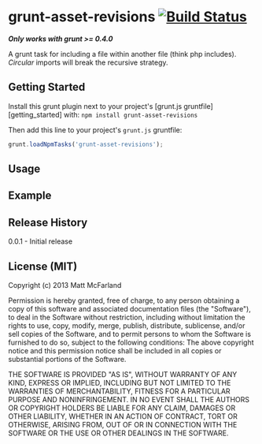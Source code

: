 # grunt-asset-revisions [![Build Status](https://travis-ci.org/vanetix/grunt-asset-revisions.png)](https://travis-ci.org/vanetix/grunt-asset-revisions)
***Only works with grunt >= 0.4.0***

A grunt task for including a file within another file (think php includes). *Circular* imports will break the recursive strategy.

## Getting Started
Install this grunt plugin next to your project's [grunt.js gruntfile][getting_started] with: `npm install grunt-asset-revisions`

Then add this line to your project's `grunt.js` gruntfile:

```javascript
grunt.loadNpmTasks('grunt-asset-revisions');
```

## Usage


## Example


## Release History
0.0.1 - Initial release

## License (MIT)
Copyright (c) 2013 Matt McFarland

Permission is hereby granted, free of charge, to any person obtaining a copy of this software and associated documentation files (the "Software"), to deal in the Software without restriction, including without limitation the rights to use, copy, modify, merge, publish, distribute, sublicense, and/or sell copies of the Software, and to permit persons to whom the Software is furnished to do so, subject to the following conditions: The above copyright notice and this permission notice shall be included in all copies or substantial portions of the Software.

THE SOFTWARE IS PROVIDED "AS IS", WITHOUT WARRANTY OF ANY KIND, EXPRESS OR IMPLIED, INCLUDING BUT NOT LIMITED TO THE WARRANTIES OF MERCHANTABILITY, FITNESS FOR A PARTICULAR PURPOSE AND NONINFRINGEMENT. IN NO EVENT SHALL THE AUTHORS OR COPYRIGHT HOLDERS BE LIABLE FOR ANY CLAIM, DAMAGES OR OTHER LIABILITY, WHETHER IN AN ACTION OF CONTRACT, TORT OR OTHERWISE, ARISING FROM, OUT OF OR IN CONNECTION WITH THE SOFTWARE OR THE USE OR OTHER DEALINGS IN THE SOFTWARE.